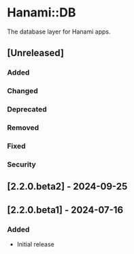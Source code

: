 # Hanami::DB

The database layer for Hanami apps.

## [Unreleased]

### Added

### Changed

### Deprecated

### Removed

### Fixed

### Security

## [2.2.0.beta2] - 2024-09-25

## [2.2.0.beta1] - 2024-07-16

### Added

- Initial release

